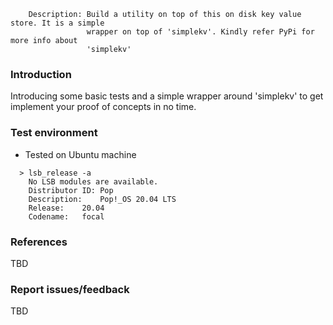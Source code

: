 ```
    Description: Build a utility on top of this on disk key value store. It is a simple 
                 wrapper on top of 'simplekv'. Kindly refer PyPi for more info about
                 'simplekv'
```


### Introduction
Introducing some basic tests and a simple wrapper around 'simplekv'
to get implement your proof of concepts in no time.

### Test environment

- Tested on Ubuntu machine
```
  > lsb_release -a
    No LSB modules are available.
    Distributor ID:	Pop
    Description:	Pop!_OS 20.04 LTS
    Release:	20.04
    Codename:	focal
```

### References
TBD

### Report issues/feedback
TBD


